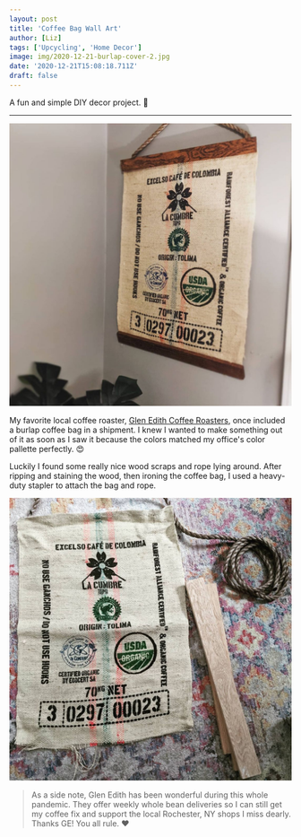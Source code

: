 ```yaml
---
layout: post
title: 'Coffee Bag Wall Art'
author: [Liz]
tags: ['Upcycling', 'Home Decor']
image: img/2020-12-21-burlap-cover-2.jpg
date: '2020-12-21T15:08:18.711Z'
draft: false
---
```


A fun and simple DIY decor project. 💅

---

![The finished product](img/2020-12-21-coffee-bag-art.jpg)

My favorite local coffee roaster, <a href="https://www.glenedithcoffee.com" target="_blank">Glen Edith Coffee Roasters</a>, once included a burlap coffee bag in a shipment. I knew I wanted to make something out of it as soon as I saw it because the colors matched my office's color pallette perfectly. 😍

Luckily I found some really nice wood scraps and rope lying around. After ripping and staining the wood, then ironing the coffee bag, I used a heavy-duty stapler to attach the bag and rope.

![Materials](img/2020-12-21-coffee-bag-materials.jpg)

> As a side note, Glen Edith has been wonderful during this whole pandemic. They offer weekly whole bean deliveries so I can still get my coffee fix and support the local Rochester, NY shops I miss dearly. Thanks GE! You all rule. ♥️
